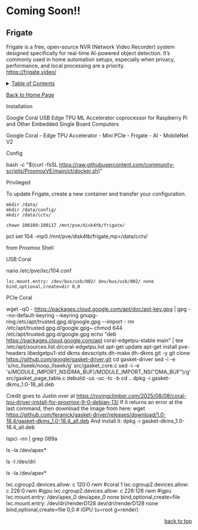 # Coming Soon!!

<a id="readme_top"></a>
## Frigate
Frigate is a free, open-source NVR (Network Video Recorder) system designed specifically for real-time AI-powered object detection. It’s commonly used in home automation setups, especially when privacy, performance, and local processing are a priority.  
https://frigate.video/

<details>
<summary><u>Table of Contents</u></summary>

+ <a href="#Frigate">Frigate</a>
	
</details> 

<a href="https://github.com/HomeStudiosDIY/HomeStudiosDIY/blob/main/README.md">Back to Home Page</a>



Installation





Google Coral USB Edge TPU ML Accelerator coprocessor for Raspberry Pi and Other Embedded Single Board Computers


Google Coral - Edge TPU Accelerator - Mini PCIe - Frigate - AI - MobileNet V2


Config





bash -c "$(curl -fsSL https://raw.githubusercontent.com/community-scripts/ProxmoxVE/main/ct/docker.sh)"


Privileged


 To update Frigate, create a new container and transfer your configuration.


	mkdir /data/
	mkdir /data/config/
	mkdir /data/cctv/






```
chown 100109:100117 /mnt/pve/disk4tb/frigate/
```





pct set 104 -mp0 /mnt/pve/disk4tb/frigate,mp=/data/cctv/




from Proxmox Shell

USB Coral

nano /etc/pve/lxc/104.conf

	lxc.mount.entry: /dev/bus/usb/002/ dev/bus/usb/002/ none bind,optional,create=dir 0,0






PCIe Coral

wget -qO - https://packages.cloud.google.com/apt/doc/apt-key.gpg | gpg --no-default-keyring --keyring gnupg-ring:/etc/apt/trusted.gpg.d/google.gpg --import -
rm /etc/apt/trusted.gpg.d/google.gpg~
chmod 644 /etc/apt/trusted.gpg.d/google.gpg
echo "deb https://packages.cloud.google.com/apt coral-edgetpu-stable main" | tee /etc/apt/sources.list.d/coral-edgetpu.list
apt-get update
apt-get install pve-headers libedgetpu1-std dkms devscripts dh-make dh-dkms git -y
git clone https://github.com/google/gasket-driver.git
cd gasket-driver
sed -i -e 's/no_llseek/noop_llseek/g' src/gasket_core.c
sed -i -e 's/MODULE_IMPORT_NS(DMA_BUF)/MODULE_IMPORT_NS("DMA_BUF")/g' src/gasket_page_table.c
debuild -us -uc -tc -b
cd ..
dpkg -i gasket-dkms_1.0-18_all.deb

Credit goes to Justin over at https://rovingclimber.com/2025/08/08/coral-tpu-driver-install-for-proxmox-9-0-debian-13/
If it returns an error at the last command, then download the image from here:
wget https://github.com/feranick/gasket-driver/releases/download/1.0-18.4/gasket-dkms_1.0-18.4_all.deb
And install it:
dpkg -i gasket-dkms_1.0-18.4_all.deb




lspci -nn | grep 089a

ls -la /dev/apex*




ls -l /dev/dri

ls -la /dev/apex*


lxc.cgroup2.devices.allow: c 120:0 rwm #coral 1
lxc.cgroup2.devices.allow: c 226:0 rwm #igpu
lxc.cgroup2.devices.allow: c 226:128 rwm #igpu
lxc.mount.entry: /dev/apex_0 dev/apex_0 none bind,optional,create=file
lxc.mount.entry: /dev/dri/renderD128 dev/dri/renderD128 none bind,optional,create=file 0,0 # iGPU (u=root g=render)















<p align="right"><a href="#readme_top">back to top</a></p>